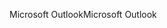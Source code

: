 <span data-ttu-id="0a7ac-101">Microsoft Outlook</span><span class="sxs-lookup"><span data-stu-id="0a7ac-101">Microsoft Outlook</span></span>